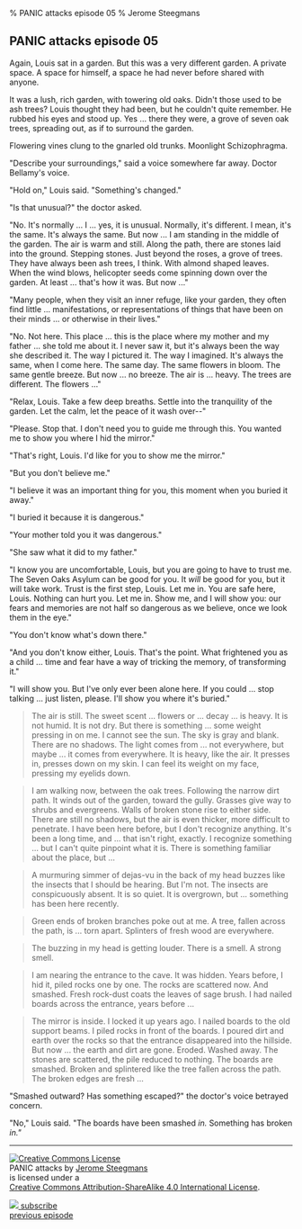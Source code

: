 % PANIC attacks episode 05
% Jerome Steegmans

## PANIC attacks episode 05

Again, Louis sat in a garden. But this was a very different garden. A private space. A space for himself, a space he had never before shared with anyone. 

It was a lush, rich garden, with towering old oaks. Didn't those used to be ash trees? Louis thought they had been, but he couldn't quite remember. He rubbed his eyes and stood up. Yes ... there they were, a grove of seven oak trees, spreading out, as if to surround the garden. 

Flowering vines clung to the gnarled old trunks. Moonlight Schizophragma. 

"Describe your surroundings," said a voice somewhere far away. Doctor Bellamy's voice.

"Hold on," Louis said. "Something's changed."

"Is that unusual?" the doctor asked.

"No. It's normally ... I ... yes, it is unusual. Normally, it's different. I mean, it's the same. It's always the same. But now ... I am standing in the middle of the garden. The air is warm and still. Along the path, there are stones laid into the ground. Stepping stones. Just beyond the roses, a grove of trees. They have always been ash trees, I think. With almond shaped leaves. When the wind blows, helicopter seeds come spinning down over the garden. At least ... that's how it was. But now ..."

"Many people, when they visit an inner refuge, like your garden, they often find little ... manifestations, or representations of things that have been on their minds ... or otherwise in their lives."

"No. Not here. This place ... this is the place where my mother and my father ... she told me about it. I never saw it, but it's always been the way she described it. The way I pictured it. The way I imagined. It's always the same, when I come here. The same day. The same flowers in bloom. The same gentle breeze. But now ... no breeze. The air is ... heavy. The trees are different. The flowers ..."

"Relax, Louis. Take a few deep breaths. Settle into the tranquility of the garden. Let the calm, let the peace of it wash over--"

"Please. Stop that. I don't need you to guide me through this. You wanted me to show you where I hid the mirror."

"That's right, Louis. I'd like for you to show me the mirror."

"But you don't believe me."

"I believe it was an important thing for you, this moment when you buried it away."

"I buried it because it is dangerous."

"Your mother told you it was dangerous."

"She saw what it did to my father."

"I know you are uncomfortable, Louis, but you are going to have to trust me. The Seven Oaks Asylum can be good for you. It *will* be good for you, but it will take work. Trust is the first step, Louis. Let me in. You are safe here, Louis. Nothing can hurt you. Let me in. Show me, and I will show you: our fears and memories are not half so dangerous as we believe, once we look them in the eye."

"You don't know what's down there."

"And you don't know either, Louis. That's the point. What frightened you as a child ... time and fear have a way of tricking the memory, of transforming it."

"I will show you. But I've only ever been alone here. If you could ... stop talking ... just listen, please. I'll show you where it's buried."

> The air is still. The sweet scent ... flowers or ... decay ... is heavy. It is not humid. It is not dry. But there is something ... some weight pressing in on me. I cannot see the sun. The sky is gray and blank. There are no shadows. The light comes from ... not everywhere, but maybe ... it comes from everywhere. It is heavy, like the air. It presses in, presses down on my skin. I can feel its weight on my face, pressing my eyelids down.

> I am walking now, between the oak trees. Following the narrow dirt path. It winds out of the garden, toward the gully. Grasses give way to shrubs and evergreens. Walls of broken stone rise to either side. There are still no shadows, but the air is even thicker, more difficult to penetrate. I have been here before, but I don't recognize anything. It's been a long time, and ... that isn't right, exactly. I recognize something ... but I can't quite pinpoint what it is. There is something familiar about the place, but ... 

> A murmuring simmer of dejas-vu in the back of my head buzzes like the insects that I should be hearing. But I'm not. The insects are conspicuously absent. It is so quiet. It is overgrown, but ... something has been here recently. 

> Green ends of broken branches poke out at me. A tree, fallen across the path, is ... torn apart. Splinters of fresh wood are everywhere.

> The buzzing in my head is getting louder. There is a smell. A strong smell. 

> I am nearing the entrance to the cave. It was hidden. Years before, I hid it, piled rocks one by one. The rocks are scattered now. And smashed. Fresh rock-dust coats the leaves of sage brush. I had nailed boards across the entrance, years before ...

> The mirror is inside. I locked it up years ago. I nailed boards to the old support beams. I piled rocks in front of the boards. I poured dirt and earth over the rocks so that the entrance disappeared into the hillside. But now ... the earth and dirt are gone. Eroded. Washed away. The stones are scattered, the pile reduced to nothing. The boards are smashed. Broken and splintered like the tree fallen across the path. The broken edges are fresh ...

"Smashed outward? Has something escaped?" the doctor's voice betrayed concern.

"No," Louis said. "The boards have been smashed *in.* Something has broken *in."*

<hr />
<div class="center">

<p><a rel="license" href="http://creativecommons.org/licenses/by-sa/4.0/"><img alt="Creative Commons License" style="border-width:0" src="https://i.creativecommons.org/l/by-sa/4.0/80x15.png" /></a>
</br>
<span xmlns:dct="http://purl.org/dc/terms/" property="dct:title">PANIC attacks</span> by <a xmlns:cc="http://creativecommons.org/ns#" href="http://www.caligopress.com/search/label/panic" property="cc:attributionName" rel="cc:attributionURL">Jerome Steegmans</a>
</br>
is licensed under a 
</br>
<a rel="license" href="http://creativecommons.org/licenses/by-sa/4.0/">Creative Commons Attribution-ShareAlike 4.0 International License</a>.
</p>

<p>
<a href="http://feeds.feedburner.com/caligopress/PANIC" target="_blank"><img src="https://googledrive.com/host/0B8EQKh2UPI-YbUlWNmNtbkVXaU0/graphics/feed-icon-16x16-gray.gif"> subscribe</a>
<br />
<a href="http://www.caligopress.com/2014/08/panic-attacks-episode-04.html">previous episode</a>
</p>
</div>

